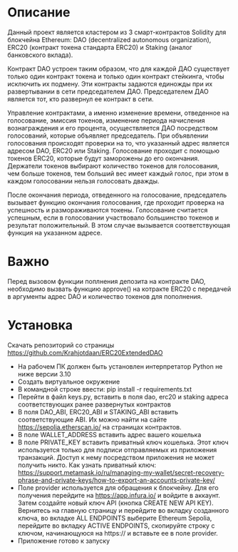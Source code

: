 # Описание
Данный проект является кластером из 3 смарт-контрактов Solidity для блокчейна Ethereum: DAO (decentralized autonomous organization), ERC20 (контракт токена стандарта ERC20) и Staking (аналог банковского вклада).

Контракт DAO устроен таким образом, что для каждой ДАО существует только один контракт токена и только один контракт стейкинга, чтобы исключить их подмену. Эти контракты задаются единожды при их развертывании в сети председателем ДАО. Председателем ДАО является тот, кто развернул ее контракт в сети. 

Управление контрактами, а именно изменение времени, отведенное на голосование, эмиссия токенов, изменение периода начисления вознаграждения и его процента, осуществляется ДАО посредством голосований, которые объявляет председатель. При объявлении голосования происходят проверки на то, что указанный адрес является адресом DAO, ERC20 или Staking. Голосование проходит с помощью токенов ERC20, которые будут заморожены до его окончания. Держатели токенов выбирают количество токенов для голосования, чем больше токенов, тем больший вес имеет каждый голос, при этом в каждом голосовании нельзя голосовать дважды. 

После окончания периода, отведенного на голосование, председатель вызывает функцию окончания голосования, где проходит проверка на успешность и размораживаются токены. Голосование считается успешным, если в голосовании участвовало большинство токенов и результат положительный. В этом случае вызывается соответствующая функция на указанном адресе.

# Важно
Перед вызовом функции поплнения депозита на контракте DAO, необходимо вызвать функцию approve() на котракте ERC20 с передачей в аргументы адрес DAO и количество токенов для пополнения.

# Установка
Скачать репозиторий со страницы https://github.com/Krahjotdaan/ERC20ExtendedDAO 
- На рабочем ПК должен быть установлен интерпретатор Python не ниже версии 3.10
- Создать виртуальное окружение
- В командной строке ввести: pip install -r requirements.txt
- Перейти в файл keys.py, вставить в поля dao, erc20 и staking адреса соответствующих ранее развернутых контрактов
- В поля DAO_ABI, ERC20_ABI и STAKING_ABI вставить соответствующие ABI. Их можно найти на сайте https://sepolia.etherscan.io/ на страницах контрактов.
- В поле WALLET_ADDRESS вставить адрес вашего кошелька
- В поле PRIVATE_KEY вставить приватный ключ кошелька. Этот ключ используется только для подписи отправляемых из приложения транзакций. Доступ к нему посредством приложения не может получить никто. Как узнать приватный ключ: https://support.metamask.io/ru/managing-my-wallet/secret-recovery-phrase-and-private-keys/how-to-export-an-accounts-private-key/
- Поле provider используется для обращения к блокчейну. Для его получения перейдите на https://app.infura.io/ и войдите в аккаунт. Затем создайте новый ключ API (кнопка CREATE NEW API KEY). Вернитесь на главную страницу и перейдите во вкладку созданного ключа, во вкладке ALL ENDPOINTS выберите Ethereum Sepolia, перейдите во вкладку ACTIVE ENDPOINTS, скопируйте строку с ключом, начинающуюся на https:// и вставьте ее в поле provider.
- Приложение готово к запуску
